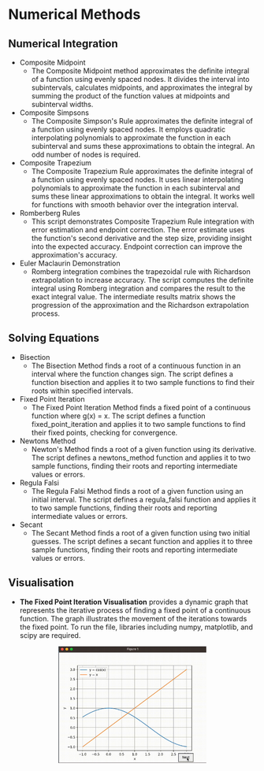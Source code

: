 # Numerical Methods

## Numerical Integration
- Composite Midpoint
    - The Composite Midpoint method approximates the definite integral of a function using evenly spaced nodes. It divides the interval into subintervals, calculates midpoints, and approximates the integral by summing the product of the function values at midpoints and subinterval widths.
- Composite Simpsons
    - The Composite Simpson's Rule approximates the definite integral of a function using evenly spaced nodes. It employs quadratic interpolating polynomials to approximate the function in each subinterval and sums these approximations to obtain the integral. An odd number of nodes is required.
- Composite Trapezium
    - The Composite Trapezium Rule approximates the definite integral of a function using evenly spaced nodes. It uses linear interpolating polynomials to approximate the function in each subinterval and sums these linear approximations to obtain the integral. It works well for functions with smooth behavior over the integration interval.
- Romberberg Rules
    - This script demonstrates Composite Trapezium Rule integration with error estimation and endpoint correction. The error estimate uses the function's second derivative and the step size, providing insight into the expected accuracy. Endpoint correction can improve the approximation's accuracy.
- Euler Maclaurin Demonstration
    - Romberg integration combines the trapezoidal rule with Richardson extrapolation to increase accuracy. The script computes the definite integral using Romberg integration and compares the result to the exact integral value. The intermediate results matrix shows the progression of the approximation and the Richardson extrapolation process.

## Solving Equations
- Bisection
    - The Bisection Method finds a root of a continuous function in an interval where the function changes sign. The script defines a function bisection and applies it to two sample functions to find their roots within specified intervals.
 - Fixed Point Iteration
    - The Fixed Point Iteration Method finds a fixed point of a continuous function where g(x) = x. The script defines a function fixed_point_iteration and applies it to two sample functions to find their fixed points, checking for convergence.
- Newtons Method
    - Newton's Method finds a root of a given function using its derivative. The script defines a newtons_method function and applies it to two sample functions, finding their roots and reporting intermediate values or errors.
- Regula Falsi
    - The Regula Falsi Method finds a root of a given function using an initial interval. The script defines a regula_falsi function and applies it to two sample functions, finding their roots and reporting intermediate values or errors.
- Secant
    - The Secant Method finds a root of a given function using two initial guesses. The script defines a secant function and applies it to three sample functions, finding their roots and reporting intermediate values or errors.

## Visualisation
- __The Fixed Point Iteration Visualisation__ provides a dynamic graph that represents the iterative process of finding a fixed point of a continuous function. The graph illustrates the movement of the iterations towards the fixed point. To run the file, libraries including numpy, matplotlib, and scipy are required.
<div style="text-align: center;">
  <img src="media/FPI_Visual.gif" alt="Visual of FPI." width="300">
</div>
